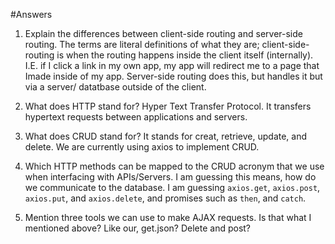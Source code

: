 #Answers

1. Explain the differences between client-side routing and server-side routing.
The terms are literal definitions of what they are; client-side-routing is when the routing happens inside the client itself (internally).
I.E. if I click a link in my own app, my app will redirect me to a page that Imade inside of my app. Server-side routing does this, but handles it but via a server/ datatbase outside of the client.

2. What does HTTP stand for?
Hyper Text Transfer Protocol. It transfers hypertext requests between applications and servers.

3. What does CRUD stand for?
It stands for creat, retrieve, update, and delete. We are currently using axios to implement CRUD.

4. Which HTTP methods can be mapped to the CRUD acronym that we use when interfacing with APIs/Servers.
I am guessing this means, how do we communicate to the database. I am guessing ```axios.get```, ```axios.post```, ```axios.put```, and ```axios.delete```, and promises such as ```then```, and ```catch```.

5. Mention three tools we can use to make AJAX requests.
Is that what I mentioned above? Like our, get.json? Delete and post?